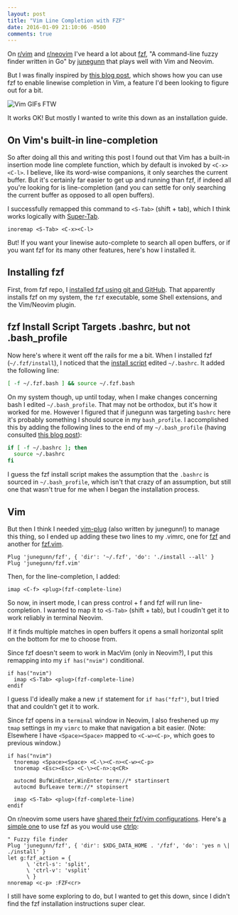 ```yaml
---
layout: post
title: "Vim Line Completion with FZF"
date: 2016-01-09 21:10:06 -0500
comments: true
---
```


On [r/vim](http://reddit.com/r/vim) and [r/neovim](https://www.reddit.com/r/neovim) I've heard a lot about [fzf](https://github.com/junegunn/fzf), "A command-line fuzzy finder written in Go" by [junegunn](https://github.com/junegunn) that plays well with Vim and Neovim. 

But I was finally inspired by [this blog post](http://tilvim.com/2016/01/06/fzf.html), which shows how you can use fzf to enable linewise completion in Vim, a feature I'd been looking to figure out for a bit.

<!-- more -->

![Vim GIFs FTW](http://tilvim.com/img/fzflinewise.gif)

It works OK! But mostly I wanted to write this down as an installation guide.

## On Vim's built-in line-completion

So after doing all this and writing this post I found out that Vim has a built-in insertion mode line complete function, which by default is invoked by `<C-x><C-l>`. I believe, like its word-wise companions, it only searches the current buffer. But it's certainly far easier to get up and running than fzf, if indeed all you're looking for is line-completion (and you can settle for only searching the current buffer as opposed to all open buffers).

I successfully remapped this command to `<S-Tab>` (shift + tab), which I think works logically with [Super-Tab](https://github.com/ervandew/supertab). 

```
inoremap <S-Tab> <C-x><C-l>
```

But! If you want your linewise auto-complete to search all open buffers, or if you want fzf for its many other features, here's how I installed it. 

## Installing fzf

First, from fzf repo, I [installed fzf using git and GitHub](https://github.com/junegunn/fzf#using-git-recommended). That apparently installs fzf on my system, the `fzf` executable, some Shell extensions, and the Vim/Neovim plugin. 

## fzf Install Script Targets .bashrc, but not .bash_profile

Now here's where it went off the rails for me a bit. When I installed fzf (`~/.fzf/install`), I noticed that the [install script](https://github.com/junegunn/fzf/blob/master/install) edited `~/.bashrc`. It added the following line:

```bash
[ -f ~/.fzf.bash ] && source ~/.fzf.bash
```
On my system though, up until today, when I make changes concerning bash I edited `~/.bash_profile`. That may not be orthodox, but it's how it worked for me. However I figured that if junegunn was targeting `bashrc` here it's probably something I should source in my `bash_profile`. I accomplished this by adding the following lines to the end of my `~/.bash_profile` (having consulted [this blog post](http://www.joshstaiger.org/archives/2005/07/bash_profile_vs.html)):

```bash
if [ -f ~/.bashrc ]; then
  source ~/.bashrc
fi
```

I guess the fzf install script makes the assumption that the `.bashrc` is sourced in `~/.bash_profile`, which isn't that crazy of an assumption, but still one that wasn't true for me when I began the installation process.

## Vim

But then I think I needed [vim-plug](https://github.com/junegunn/vim-plug) (also written by junegunn!) to manage this thing, so I ended up adding these two lines to my .vimrc, one for [fzf](https://github.com/junegunn/fzf) and another for [fzf.vim](https://github.com/junegunn/fzf.vim).

```
Plug 'junegunn/fzf', { 'dir': '~/.fzf', 'do': './install --all' }
Plug 'junegunn/fzf.vim'
```


Then, for the line-completion, I added: 

```
imap <C-f> <plug>(fzf-complete-line)
```

So now, in insert mode, I can press control + f and fzf will run line-completion. I wanted to map it to `<S-Tab>` (shift + tab), but I coudln't get it to work reliably in terminal Neovim. 

If it finds multiple matches in open buffers it opens a small horizontal split on the bottom for me to choose from. 

Since fzf doesn't seem to work in MacVim (only in Neovim?), I put this remapping into my `if has("nvim")` conditional. 

```
if has("nvim")
  imap <S-Tab> <plug>(fzf-complete-line)
endif
```

I guess I'd ideally make a new `if` statement for `if has("fzf")`, but I tried that and couldn't get it to work. 

Since fzf opens in a `terminal` window in Neovim, I also freshened up my `tmap` settings in my `vimrc` to make that navigation a bit easier. (Note: Elsewhere I have `<Space><Space>` mapped to `<C-w><C-p>`, which goes to previous window.)

```
if has("nvim")
  tnoremap <Space><Space> <C-\><C-n><C-w><C-p>
  tnoremap <Esc><Esc> <C-\><C-n>:q<CR>

  autocmd BufWinEnter,WinEnter term://* startinsert
  autocmd BufLeave term://* stopinsert
 
  imap <S-Tab> <plug>(fzf-complete-line)
endif
```

On r/neovim some users have [shared their fzf/vim configurations](https://www.reddit.com/r/neovim/comments/3oeko4/post_your_fzfvim_configurations/). Here's [a simple one](https://github.com/euclio/vimrc/blob/master/plugins.vim#L207) to use fzf as you would use [ctrlp](http://github.com/ctrlpvim/ctrlp.vim): 

```
" Fuzzy file finder
Plug 'junegunn/fzf', { 'dir': $XDG_DATA_HOME . '/fzf', 'do': 'yes n \| ./install' }
let g:fzf_action = {
      \ 'ctrl-s': 'split',
      \ 'ctrl-v': 'vsplit'
      \ }
nnoremap <c-p> :FZF<cr>
```

I still have some exploring to do, but I wanted to get this down, since I didn't find the fzf installation instructions super clear.
